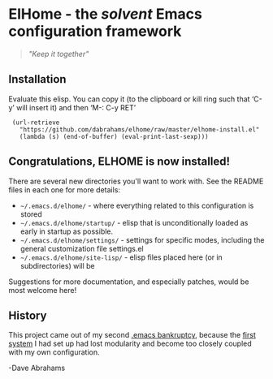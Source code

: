 # ElHome - the _solvent_ Emacs configuration framework

> _"Keep it together"_

## Installation

Evaluate this elisp.  You can copy it (to the clipboard or kill
ring such that ‘C-y’ will insert it) and then ‘M-: C-y RET’

     (url-retrieve
       "https://github.com/dabrahams/elhome/raw/master/elhome-install.el"
       (lambda (s) (end-of-buffer) (eval-print-last-sexp)))

## Congratulations, ELHOME is now installed!

There are several new directories you'll want to work with.  See the
README files in each one for more details:

* `~/.emacs.d/elhome/` - where everything related to this configuration is stored
* `~/.emacs.d/elhome/startup/` - elisp that is unconditionally loaded as
  early in startup as possible.
* `~/.emacs.d/elhome/settings/` - settings for specific modes, including
  the general customization file settings.el
* `~/.emacs.d/elhome/site-lisp/` - elisp files placed here (or in subdirectories) will be 

Suggestions for more documentation, and especially patches, would be
most welcome here!

## History

This project came out of my second
[.emacs bankruptcy](http://emacsblog.org/2007/10/07/declaring-emacs-bankruptcy/),
because the [first system](http://github.com/dabrahams/elisp) I had
set up had lost modularity and become too closely coupled with my own
configuration.

-Dave Abrahams
